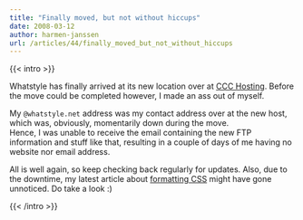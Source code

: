 ```yaml
---
title: "Finally moved, but not without hiccups"
date: 2008-03-12
author: harmen-janssen
url: /articles/44/finally_moved_but_not_without_hiccups
---
```


{{< intro >}}
<p>
Whatstyle has finally arrived at its new location over at <a href="http://www.ccchosting.nl">CCC Hosting</a>. Before the move could be completed however, I made an ass out of myself.</p>
<p>My <code>@whatstyle.net</code> address was my contact address over at the new host, which was, obviously, momentarily down during the move.<br>
Hence, I was unable to receive the  email containing the new FTP information and stuff like that, resulting in a couple of days of me having no website nor email address.</p>
<p>All is well again, so keep checking back regularly for updates. Also, due to the downtime, my latest article about <a href="http://www.whatstyle.net/articles/43/formatting_css_how_not_to_do_it">formatting CSS</a> might have gone unnoticed. Do take a look :)</p>
{{< /intro >}}

